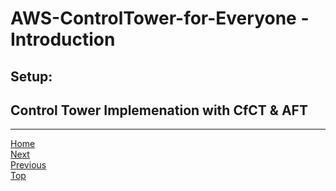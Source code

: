 # AWS-ControlTower-for-Everyone - Introduction

## Setup:

## Control Tower Implemenation with CfCT & AFT



------------
[Home](index.md)  
[Next](Setup-Steps.md)  
[Previous](index.md)  
[Top](Introduction.md)